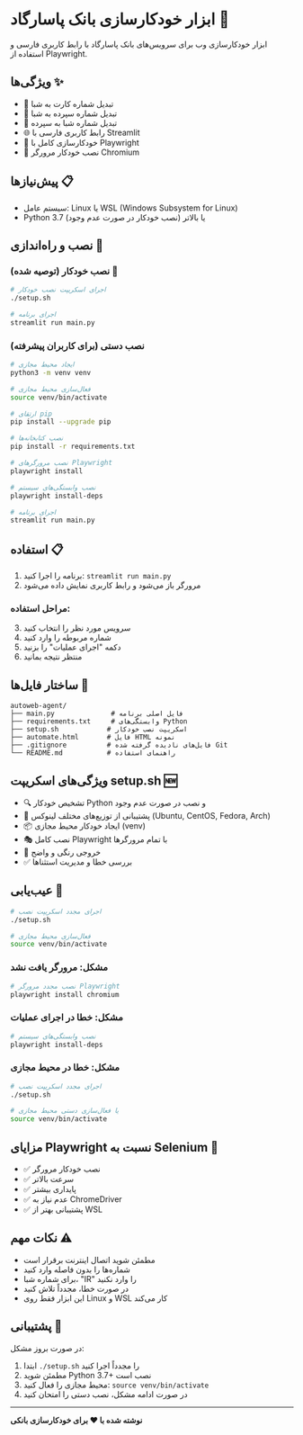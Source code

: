 # ابزار خودکارسازی بانک پاسارگاد 🏦

ابزار خودکارسازی وب برای سرویس‌های بانک پاسارگاد با رابط کاربری فارسی و استفاده از Playwright.

## ویژگی‌ها ✨

- 🔄 تبدیل شماره کارت به شبا
- 🔄 تبدیل شماره سپرده به شبا  
- 🔄 تبدیل شماره شبا به سپرده
- 🌐 رابط کاربری فارسی با Streamlit
- 🤖 خودکارسازی کامل با Playwright
- 🔧 نصب خودکار مرورگر Chromium

## پیش‌نیازها 📋

- سیستم عامل: Linux یا WSL (Windows Subsystem for Linux)
- Python 3.7 یا بالاتر (نصب خودکار در صورت عدم وجود)

## نصب و راه‌اندازی 🚀

### نصب خودکار (توصیه شده) 🐧
```bash
# اجرای اسکریپت نصب خودکار
./setup.sh

# اجرای برنامه
streamlit run main.py
```

### نصب دستی (برای کاربران پیشرفته)
```bash
# ایجاد محیط مجازی
python3 -m venv venv

# فعال‌سازی محیط مجازی
source venv/bin/activate

# ارتقای pip
pip install --upgrade pip

# نصب کتابخانه‌ها
pip install -r requirements.txt

# نصب مرورگرهای Playwright
playwright install

# نصب وابستگی‌های سیستم
playwright install-deps

# اجرای برنامه
streamlit run main.py
```

## استفاده 📋

1. برنامه را اجرا کنید: `streamlit run main.py`
2. مرورگر باز می‌شود و رابط کاربری نمایش داده می‌شود

### مراحل استفاده:
3. سرویس مورد نظر را انتخاب کنید
4. شماره مربوطه را وارد کنید
5. دکمه "اجرای عملیات" را بزنید
6. منتظر نتیجه بمانید

## ساختار فایل‌ها 📁

```
autoweb-agent/
├── main.py              # فایل اصلی برنامه
├── requirements.txt     # وابستگی‌های Python
├── setup.sh            # اسکریپت نصب خودکار
├── automate.html       # فایل HTML نمونه
├── .gitignore          # فایل‌های نادیده گرفته شده Git
└── README.md           # راهنمای استفاده
```

## ویژگی‌های اسکریپت setup.sh 🆕

- 🔍 تشخیص خودکار Python و نصب در صورت عدم وجود
- 🐍 پشتیبانی از توزیع‌های مختلف لینوکس (Ubuntu, CentOS, Fedora, Arch)
- 📦 ایجاد خودکار محیط مجازی (venv)
- 🎭 نصب کامل Playwright با تمام مرورگرها
- 🎨 خروجی رنگی و واضح
- ✅ بررسی خطا و مدیریت استثناها

## عیب‌یابی 🔧

```bash
# اجرای مجدد اسکریپت نصب
./setup.sh

# فعال‌سازی محیط مجازی
source venv/bin/activate
```

### مشکل: مرورگر یافت نشد
```bash
# نصب مجدد مرورگر Playwright
playwright install chromium
```

### مشکل: خطا در اجرای عملیات
```bash
# نصب وابستگی‌های سیستم
playwright install-deps
```

### مشکل: خطا در محیط مجازی
```bash
# اجرای مجدد اسکریپت نصب
./setup.sh

# یا فعال‌سازی دستی محیط مجازی
source venv/bin/activate
```

## مزایای Playwright نسبت به Selenium 🎯

- ✅ نصب خودکار مرورگر
- ✅ سرعت بالاتر
- ✅ پایداری بیشتر
- ✅ عدم نیاز به ChromeDriver
- ✅ پشتیبانی بهتر از WSL

## نکات مهم ⚠️

- مطمئن شوید اتصال اینترنت برقرار است
- شماره‌ها را بدون فاصله وارد کنید
- برای شماره شبا، "IR" را وارد نکنید
- در صورت خطا، مجدداً تلاش کنید
- این ابزار فقط روی Linux و WSL کار می‌کند

## پشتیبانی 💬

در صورت بروز مشکل:

1. ابتدا `./setup.sh` را مجدداً اجرا کنید
2. مطمئن شوید Python 3.7+ نصب است
3. محیط مجازی را فعال کنید: `source venv/bin/activate`
4. در صورت ادامه مشکل، نصب دستی را امتحان کنید

---

**نوشته شده با ❤️ برای خودکارسازی بانکی** 